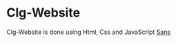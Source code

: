 # Clg-Website
Clg-Website is done using Html, Css and JavaScript
[Sans](https://prajna24.github.io/Clg-Website/)
